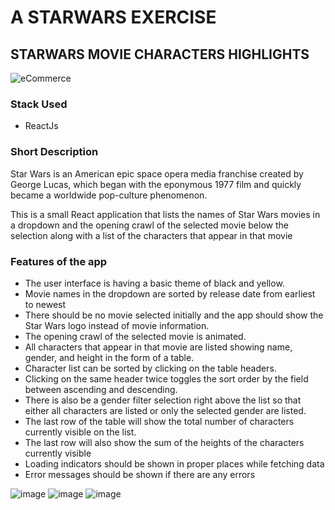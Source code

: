 # A STARWARS EXERCISE
## STARWARS MOVIE CHARACTERS HIGHLIGHTS
![eCommerce](https://res.cloudinary.com/crdev/image/upload/v1652249215/github_repos/starwar1_tpczbd.png)

### Stack Used
* ReactJs

### Short Description
Star Wars is an American epic space opera media franchise created by 
George Lucas, which began with the eponymous 1977 film and quickly 
became a worldwide pop-culture phenomenon.

This is a small React application that lists the names of 
Star Wars movies in a dropdown and the opening crawl of the selected movie 
below the selection along with a list of the characters that appear in that 
movie

### Features of the app
* The user interface is having a basic theme of black and yellow.
* Movie names in the dropdown are sorted by release date from 
  earliest to newest
* There should be no movie selected initially and the app should show 
  the Star Wars logo instead of movie information.
* The opening crawl of the selected movie is animated.
*  All characters that appear in that movie are listed showing name, 
gender, and height in the form of a table.
*  Character list can be sorted by clicking on the table headers.
*   Clicking on the same header twice toggles the sort order by the field 
between ascending and descending.
*  There is also be a gender filter selection right above the list so that 
either all characters are listed or only the selected gender are listed.
*  The last row of the table will show the total number of
characters currently visible on the list.
*  The last row will also show the sum of the heights of the characters
currently visible
*  Loading indicators should be shown in proper places while fetching 
data
*  Error messages should be shown if there are any errors


![image](https://res.cloudinary.com/crdev/image/upload/v1652249215/github_repos/starwar2_t44ozk.png)
![image](https://res.cloudinary.com/crdev/image/upload/v1652249215/github_repos/starwar3_audkch.png)
![image](https://res.cloudinary.com/crdev/image/upload/v1652249215/github_repos/starwar4_x1bzcs.png)
